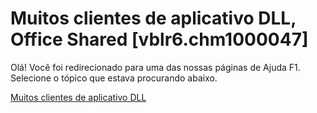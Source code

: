 
# Muitos clientes de aplicativo DLL, Office Shared [vblr6.chm1000047]

Olá! Você foi redirecionado para uma das nossas páginas de Ajuda F1. Selecione o tópico que estava procurando abaixo.

[Muitos clientes de aplicativo DLL](http://msdn.microsoft.com/library/1278a56e-c5fd-294f-28ef-64dc42118fc4%28Office.15%29.aspx)
